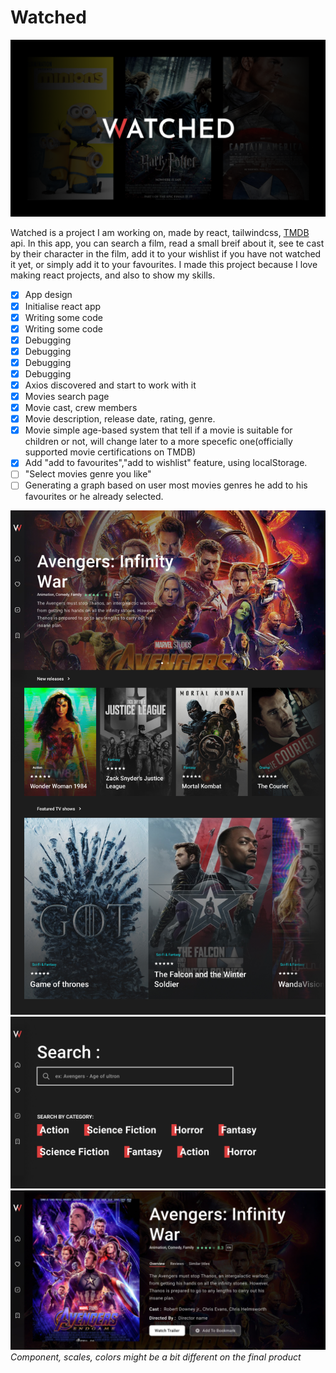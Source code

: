 # Watched

![Watched](src/resources/watchedThumb.png)

Watched is a project I am working on, made by react, tailwindcss, [TMDB](www.themoviedb.org) api.
In this app, you can search a film, read a small breif about it, see te cast by their character in the film, add it to your wishlist if you have not watched it yet, or simply add it to your favourites.
I made this project because I love making react projects, and also to show my skills.

- [x] App design
- [x] Initialise react app
- [x] Writing some code
- [x] Writing some code
- [x] Debugging
- [x] Debugging
- [x] Debugging
- [x] Debugging
- [x] Axios discovered and start to work with it
- [x] Movies search page
- [x] Movie cast, crew members
- [x] Movie description, release date, rating, genre.
- [x] Movie simple age-based system that tell if a movie is suitable for children or not, will change later to a more specefic one(officially supported movie certifications on TMDB)
- [x] Add "add to favourites","add to wishlist" feature, using localStorage.
- [ ] "Select movies genre you like"
- [ ] Generating a graph based on user most movies genres he add to his favourites or he already selected.

![Home Page](src/resources/HomePage.jpg)
![Search Page](src/resources/search.jpg)
![Search Page](src/resources/Film.jpg)
_Component, scales, colors might be a bit different on the final product_
